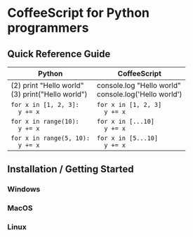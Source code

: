 # CoffeeScript for Python programmers

## Quick Reference Guide

| Python | CoffeeScript |
| ------ | ------------ |
| (2) print "Hello world"<br>(3) print("Hello world") | console.log "Hello world" <br> console.log('Hello world')
| `for x in [1, 2, 3]:`<br>`  y += x` | `for x in [1, 2, 3]`<br>`  y += x`
| `for x in range(10):`<br>`  y += x` | `for x in [...10]`<br>`  y += x`
| `for x in range(5, 10):`<br>`  y += x` | `for x in [5...10]`<br>`  y += x`

## Installation / Getting Started

### Windows
### MacOS
### Linux
